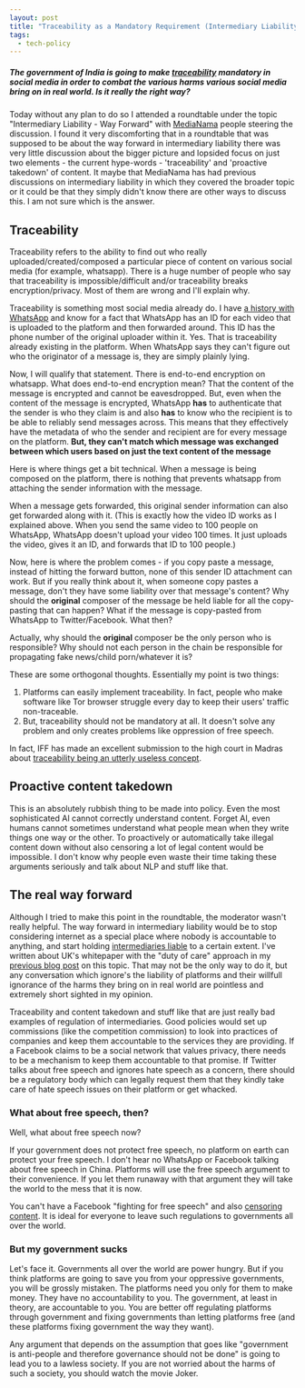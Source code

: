 ```yaml
---
layout: post
title: "Traceability as a Mandatory Requirement (Intermediary Liability)"
tags:
  - tech-policy
---
```


##### The government of India is going to make [traceability](https://timesofindia.indiatimes.com/business/india-business/new-it-rules-to-make-traceability-of-content-must-government/articleshow/72176395.cms) mandatory in social media in order to combat the various harms various social media bring on in real world. Is it really the right way? #####

Today without any plan to do so I attended a roundtable under the topic "Intermediary Liability - Way Forward" with [MediaNama](https://www.medianama.com/) people steering the discussion. I found it very discomforting that in a roundtable that was supposed to be about the way forward in intermediary liability there was very little discussion about the bigger picture and lopsided focus on just two elements - the current hype-words - 'traceability' and 'proactive takedown' of content. It maybe that MediaNama has had previous discussions on intermediary liability in which they covered the broader topic or it could be that they simply didn't know there are other ways to discuss this. I am not sure which is the answer.

## Traceability ##

Traceability refers to the ability to find out who really uploaded/created/composed a particular piece of content on various social media (for example, whatsapp). There is a huge number of people who say that traceability is impossible/difficult and/or traceability breaks encryption/privacy. Most of them are wrong and I'll explain why.

Traceability is something most social media already do. I have [a history with WhatsApp](https://blog.learnlearn.in/2015/08/response-to-whatsapp-cease-and-desist-threat.html) and know for a fact that WhatsApp has an ID for each video that is uploaded to the platform and then forwarded around. This ID has the phone number of the original uploader within it. Yes. That is traceability already existing in the platform. When WhatsApp says they can't figure out who the originator of a message is, they are simply plainly lying.

Now, I will qualify that statement. There is end-to-end encryption on whatsapp. What does end-to-end encryption mean? That the content of the message is encrypted and cannot be eavesdropped. But, even when the content of the message is encrypted, WhatsApp **has** to authenticate that the sender is who they claim is and also **has** to know who the recipient is to be able to reliably send messages across. This means that they effectively have the metadata of who the sender and recipient are for every message on the platform. **But, they can't match which message was exchanged between which users based on just the text content of the message**

Here is where things get a bit technical. When a message is being composed on the platform, there is nothing that prevents whatsapp from attaching the sender information with the message.

When a message gets forwarded, this original sender information can also get forwarded along with it. (This is exactly how the video ID works as I explained above. When you send the same video to 100 people on WhatsApp, WhatsApp doesn't upload your video 100 times. It just uploads the video, gives it an ID, and forwards that ID to 100 people.)

Now, here is where the problem comes - if you copy paste a message, instead of hitting the forward button, none of this sender ID attachment can work. But if you really think about it, when someone copy pastes a message, don't they have some liability over that message's content? Why should the **original** composer of the message be held liable for all the copy-pasting that can happen? What if the message is copy-pasted from WhatsApp to Twitter/Facebook. What then?

Actually, why should the **original** composer be the only person who is responsible? Why should not each person in the chain be responsible for propagating fake news/child porn/whatever it is?

These are some orthogonal thoughts. Essentially my point is two things:

1. Platforms can easily implement traceability. In fact, people who make software like Tor browser struggle every day to keep their users' traffic non-traceable.
2. But, traceability should not be mandatory at all. It doesn't solve any problem and only creates problems like oppression of free speech.

In fact, IFF has made an excellent submission to the high court in Madras about [traceability being an utterly useless concept](https://drive.google.com/file/d/1B2ShWywwVpPX1zTz25UgPMSOokZbcJBx/view).

## Proactive content takedown ##

This is an absolutely rubbish thing to be made into policy. Even the most sophisticated AI cannot correctly understand content. Forget AI, even humans cannot sometimes understand what people mean when they write things one way or the other. To proactively or automatically take illegal content down without also censoring a lot of legal content would be impossible. I don't know why people even waste their time taking these arguments seriously and talk about NLP and stuff like that.

## The real way forward ##

Although I tried to make this point in the roundtable, the moderator wasn't really helpful. The way forward in intermediary liability would be to stop considering internet as a special place where nobody is accountable to anything, and start holding [intermediaries liable](https://asd.learnlearn.in/intermediary-liability/) to a certain extent. I've written about UK's whitepaper with the "duty of care" approach in my [previous blog post](https://asd.learnlearn.in/intermediary-liability/) on this topic. That may not be the only way to do it, but any conversation which ignore's the liability of platforms and their willfull ignorance of the harms they bring on in real world are pointless and extremely short sighted in my opinion.

Traceability and content takedown and stuff like that are just really bad examples of regulation of intermediaries. Good policies would set up commissions (like the competition commission) to look into practices of companies and keep them accountable to the services they are providing. If a Facebook claims to be a social network that values privacy, there needs to be a mechanism to keep them accountable to that promise. If Twitter talks about free speech and ignores hate speech as a concern, there should be a regulatory body which can legally request them that they kindly take care of hate speech issues on their platform or get whacked.

### What about free speech, then? ###

Well, what about free speech now?

If your government does not protect free speech, no platform on earth can protect your free speech. I don't hear no WhatsApp or Facebook talking about free speech in China. Platforms will use the free speech argument to their convenience. If you let them runaway with that argument they will take the world to the mess that it is now.

You can't have a Facebook "fighting for free speech" and also [censoring content](https://learnlearn.in/facebook/#censorship). It is ideal for everyone to leave such regulations to governments all over the world.

### But my government sucks ###

Let's face it. Governments all over the world are power hungry. But if you think platforms are going to save you from your oppressive governments, you will be grossly mistaken. The platforms need you only for them to make money. They have no accountability to you. The government, at least in theory, are accountable to you. You are better off regulating platforms through government and fixing governments than letting platforms free (and these platforms fixing government the way they want).

Any argument that depends on the assumption that goes like "government is anti-people and therefore governance should not be done" is going to lead you to a lawless society. If you are not worried about the harms of such a society, you should watch the movie Joker.
